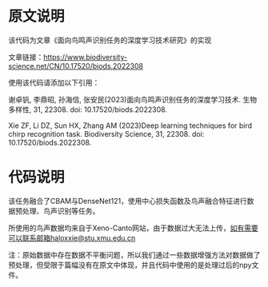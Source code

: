 # 原文说明
该代码为文章《面向鸟鸣声识别任务的深度学习技术研究》的实现


文章链接：https://www.biodiversity-science.net/CN/10.17520/biods.2022308


使用该代码请添加以下引用：


谢卓钒, 李鼎昭, 孙海信, 张安民(2023)面向鸟鸣声识别任务的深度学习技术. 生物多样性, 31, 22308. doi: 10.17520/biods.2022308. 


Xie ZF, Li DZ, Sun HX, Zhang AM (2023)Deep learning techniques for bird chirp recognition task. Biodiversity Science, 31, 22308. doi: 10.17520/biods.2022308. 


# 代码说明
该任务融合了CBAM与DenseNet121，使用中心损失函数及鸟声融合特征进行数据预处理、鸟声识别等任务。


所使用的鸟声数据均来自于Xeno-Canto网站，由于数据过大无法上传，如有需要可以联系邮箱haloxxie@stu.xmu.edu.cn


注：原始数据中存在数据不平衡问题，所以我们通过一些数据增强方法对数据做了预处理，但受限于篇幅没有在原文中体现，并且代码中使用的是处理过后的npy文件。
